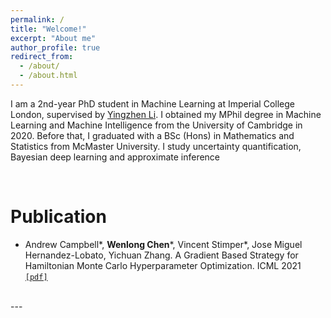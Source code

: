 ```yaml
---
permalink: /
title: "Welcome!"
excerpt: "About me"
author_profile: true
redirect_from: 
  - /about/
  - /about.html
---
```


I am a 2nd-year PhD student in Machine Learning at Imperial College London, supervised by [Yingzhen Li](http://yingzhenli.net/home/en/). I obtained my MPhil degree in Machine Learning and Machine Intelligence from the University of Cambridge in 2020. Before that, I graduated with a BSc (Hons) in Mathematics and Statistics from McMaster University. I study uncertainty quantification, Bayesian deep learning and approximate inference

<br>

Publication
======
* Andrew Campbell\*, **Wenlong Chen**\*, Vincent Stimper\*, Jose Miguel Hernandez-Lobato, Yichuan Zhang. A Gradient Based Strategy for Hamiltonian Monte Carlo Hyperparameter Optimization. ICML 2021 [`[pdf]`](http://proceedings.mlr.press/v139/campbell21a/campbell21a.pdf) 

<br>
---
